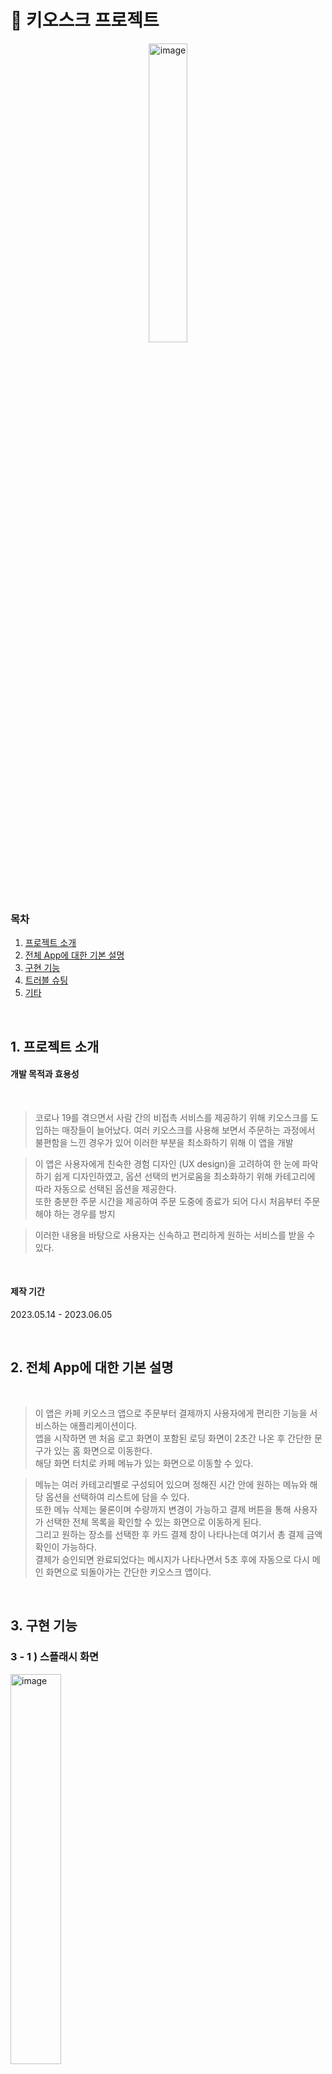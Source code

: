 # 🔖 키오스크 프로젝트

<p align="center">
<img width="35%" alt="image" src="https://github.com/yjlee9909/Kiosk_prj/assets/63508955/c8c9cc26-6f1b-4393-9343-84fe78c326ba">
</p>

### 목차   
1. [프로젝트 소개](#1-프로젝트-소개)   
2. [전체 App에 대한 기본 설명](#2-전체-app에-대한-기본-설명)   
3. [구현 기능](#3-구현-기능)   
4. [트러블 슈팅](#4-트러블-슈팅)   
5. [기타](#5-기타)   

<br>

## 1. 프로젝트 소개

#### 개발 목적과 효용성

<br>

> 코로나 19를 겪으면서 사람 간의 비접촉 서비스를 제공하기 위해 키오스크를 도입하는 매장들이 늘어났다. 여러 키오스크를 사용해 보면서 주문하는 과정에서 불편함을 느낀 경우가 있어 이러한 부분을 최소화하기 위해 이 앱을 개발

> 이 앱은 사용자에게 친숙한 경험 디자인 (UX design)을 고려하여 한 눈에 파악하기 쉽게 디자인하였고, 옵션 선택의 번거로움을 최소화하기 위해 카테고리에 따라 자동으로 선택된 옵션을 제공한다. <br>
> 또한 충분한 주문 시간을 제공하여 주문 도중에 종료가 되어 다시 처음부터 주문해야 하는 경우를 방지

> 이러한 내용을 바탕으로 사용자는 신속하고 편리하게 원하는 서비스를 받을 수 있다.

<br>

#### 제작 기간
2023.05.14 - 2023.06.05

<br>

## 2. 전체 App에 대한 기본 설명
<br>

> 이 앱은 카페 키오스크 앱으로 주문부터 결제까지 사용자에게 편리한 기능을 서비스하는 애플리케이션이다.<br>
> 앱을 시작하면 맨 처음 로고 화면이 포함된 로딩 화면이 2초간 나온 후 간단한 문구가 있는 홈 화면으로 이동한다. <br> 해당 화면 터치로 카페 메뉴가 있는 화면으로 이동할 수 있다.

> 메뉴는 여러 카테고리별로 구성되어 있으며 정해진 시간 안에 원하는 메뉴와 해당 옵션을 선택하여 리스트에 담을 수 있다.<br> 또한 메뉴 삭제는 물론이며 수량까지 변경이 가능하고 결제 버튼을 통해 사용자가 선택한 전체 목록을 확인할 수 있는 화면으로 이동하게 된다.<br>
> 그리고 원하는 장소를 선택한 후 카드 결제 창이 나타나는데 여기서 총 결제 금액 확인이 가능하다.<br>
> 결제가 승인되면 완료되었다는 메시지가 나타나면서 5초 후에 자동으로 다시 메인 화면으로 되돌아가는 간단한 키오스크 앱이다.

<br>

## 3. 구현 기능

### 3 - 1 ) 스플래시 화면

<img width="40%" alt="image" src="https://github.com/yjlee9909/Kiosk_prj/assets/63508955/bdc7d5c5-9609-4f7d-ba8a-240295f9ea16">

<br>

> - 앱이 처음 실행되었을 때  로고와 함께 한 번만 보여주는 화면
> - 앱이 실행된 후 2초간 화면을 보여준 후 홈 화면으로 이동

<br>

### 3 - 2 ) 홈 화면
<br>
<img width="40%" alt="image" src="https://github.com/yjlee9909/Kiosk_prj/assets/63508955/a0189256-63f1-491b-902f-e168ce958305">

<br>

> - 스플래시 화면 이후에 나오는 화면
> - 앱을 실행하거나 메뉴 시간 초과 또는 주문 완료 후에 나타나는 화면
> - 화면 터치시 메뉴 페이지 화면으로 이동

<br>

### 3 - 3 ) 메인 화면
<br>
<img width="40%" alt="image" src="https://github.com/yjlee9909/Kiosk_prj/assets/63508955/5b440d2d-e18f-49bc-944b-8db1a0482962">

<br>

> - 화면을 터치하면 나오는 메인 화면
> - 사용자가 원하는 카테고리에서 원하는 메뉴 선택 가능
> - 화면을 옆으로 슬라이드 하거나 카테고리 탭 클릭하여 메뉴 선택 가능
> - 총 300초가 주어지며 새로운 메뉴가 추가될시 300초로 초기화
> - 시간이 초과된다면 모든 리스트를 비우고 홈 화면으로 돌아가는 구조
> - 리스트가 존재한다면 결제하기 버튼을 통해 결제 화면으로 이동 가능
> - 맨 위의 홈 아이콘 클릭할 경우 홈 화면으로 이동 가능

<br>

### 3 - 4 ) 옵션 다이얼로그 화면
<br>
<img alt="image" src="https://github.com/yjlee9909/Kiosk_prj/assets/63508955/59cfcdb4-e932-40ff-9088-bb51cf4cedb7">


<br>

> - 각 메뉴를 클릭하면 나타나는 화면으로 각각의 옵션을 선택하여 주문이 가능
> - 카테고리가 뜨거움이거나 차가움인 경우에는 옵션 자동 제공
> - 두 가지 옵션을 선택해야만 주문 담기 버튼이 활성화되어 리스트에 추가 가능
> - 카테고리가 디저트인 경우에는 옵션 없이 주문이 가능

<br>

### 3 - 5 ) 주문 추가
<br>
<img width="40%" alt="image" src="https://github.com/yjlee9909/Kiosk_prj/assets/63508955/c5ae16b0-57ff-4021-b4eb-05e224ca5b8b">


<br>

> - 각 메뉴의 수량을 변경하여 가격이 변경되는 모습 확인 가능
> - 각 아이템 삭제하거나 전체 삭제 가능

<br>

### 3 - 6 ) 전체 주문 목록 화면
<br>
<img width="40%" alt="image" src="https://github.com/yjlee9909/Kiosk_prj/assets/63508955/f9952b71-cae4-4178-96bc-ed1c1f93b249">


<br>

> - 리스트가 존재할 때 결제하기 버튼을 클릭한 다음에 나타나는 다이얼로그 화면
> - 사용자가 주문한 총목록의 옵션, 수량, 가격을 스크롤하여 확인 가능
> - 하단에 총 수량과 결제금액 확인 가능
> - 취소 버튼을 통해 언제든지 리스트 수정 가능

<br>

### 3 - 7 ) 장소 선택 화면
<br>
<img width="40%" alt="image" src="https://github.com/yjlee9909/Kiosk_prj/assets/63508955/9549d2ee-d06a-48bb-86fd-31a1fe52fbbb">


<br>

> - 사용자가 원하는 장소를 선택할 수 있는 화면
> - 장소 선택한 경우 다음 버튼 활성화
> - 취소 버튼 누를 경우 다이얼로그 창이 닫히며 메뉴 화면으로 이동

<br>

### 3 - 8 ) 카드 결제 화면
<br>
<img width="40%" alt="image" src="https://github.com/yjlee9909/Kiosk_prj/assets/63508955/88a551a9-8fa1-483d-b896-db55b438b26c">


<br>

> - 사용자가 주문한 총 금액 확인 가능
> - 승인 요청 버튼을 통해 카드 결제하는 구조
> - 카드 결제 중이라는 토스트 메시지 표시 후 5초 후에 화면 전환

<br>

### 3 - 9 ) 결제 완료 화면
<br>
<img width="40%" alt="image" src="https://github.com/yjlee9909/Kiosk_prj/assets/63508955/e93d756e-b955-43bc-be66-960e7d0b084d">

<br>

> - 카드 결제 완료한 5초 뒤에 볼 수 있는 화면
> - 결제가 완료되었다는 메시지와 함께 5초 카운트다운 후 자동으로 홈 화면으로 이동

<br>



### 3 - 10 ) 결제 완료 후 홈 화면

<br>
<img width="40%" alt="image" src="https://github.com/yjlee9909/Kiosk_prj/assets/63508955/b1e96ee5-ab53-4134-a1f5-437575341175">

<br>

> - 사용자가 모든 결제를 완료한 후 자동으로 홈 화면으로 이동하여 보게 되는 화면 상태
> - 다음 사용자는 해당 화면을 터치하여 메뉴 화면으로 이동하게 되어 주문 과정 반복

<br>




## 4. 트러블 슈팅

1. 시간 이벤트
- 문제 : 시간이 초과되어 홈 화면으로 이동하였는데 계속 일정 주기로 "시간 초과"의 토스트 메시지가 나타남
- 해결 : onPause()로 해결
<br> - onPause()는 활동이 더 이상 전면에 표시되지 않고, 백그라운드로 이동할 때 호출
<br> - MainActivity가 백그라운드에 있을 때 카운트다운을 정지
<br> - onResume()로 액티비티가 다시 활성화될 때 카운트다운 시작



## 5. 기타
더 자세한 글 아래 링크 참고 <br>
https://velog.io/@yoon91/series/%EC%95%88%EB%93%9C%EB%A1%9C%EC%9D%B4%EB%93%9C-%ED%82%A4%EC%98%A4%EC%8A%A4%ED%81%AC
